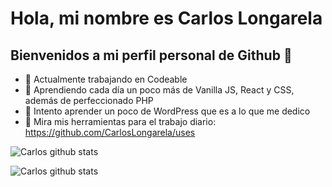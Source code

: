 # Hola, mi nombre es Carlos Longarela
## Bienvenidos a mi perfil personal de Github 👋


- 🔭 Actualmente trabajando en Codeable
- 🌱 Aprendiendo cada día un poco más de Vanilla JS, React y CSS, además de perfeccionado PHP
- 👯 Intento aprender un poco de WordPress que es a lo que me dedico
- 💬 Mira mis herramientas para el trabajo diario: https://github.com/CarlosLongarela/uses

![Carlos github stats](https://github-readme-stats.vercel.app/api?username=carloslongarela&show_icons=true&theme=radical)

![Carlos github stats](https://github-readme-stats.vercel.app/api/top-langs/?username=carloslongarela&layout=compact&theme=merko)
